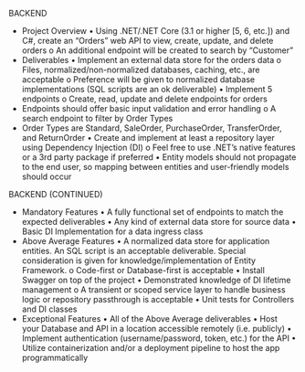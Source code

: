 BACKEND
- Project Overview
• Using .NET/.NET Core (3.1 or higher [5, 6, etc.]) and C#, create an “Orders” web API to view, create,
update, and delete orders
o An additional endpoint will be created to search by “Customer”
- Deliverables
• Implement an external data store for the orders data
o Files, normalized/non-normalized databases, caching, etc., are acceptable
o Preference will be given to normalized database implementations (SQL scripts are an ok
deliverable)
• Implement 5 endpoints
o Create, read, update and delete endpoints for orders
- Endpoints should offer basic input validation and error handling
o A search endpoint to filter by Order Types
- Order Types are Standard, SaleOrder, PurchaseOrder, TransferOrder, and ReturnOrder
• Create and implement at least a repository layer using Dependency Injection (DI)
o Feel free to use .NET’s native features or a 3rd party package if preferred
• Entity models should not propagate to the end user, so mapping between entities and user-friendly
models should occur

BACKEND (CONTINUED)
- Mandatory Features
• A fully functional set of endpoints to match the expected deliverables
• Any kind of external data store for source data
• Basic DI Implementation for a data ingress class
- Above Average Features
• A normalized data store for application entities. An SQL script is an acceptable deliverable. Special
consideration is given for knowledge/implementation of Entity Framework.
o Code-first or Database-first is acceptable
• Install Swagger on top of the project
• Demonstrated knowledge of DI lifetime management
o A transient or scoped service layer to handle business logic or repository passthrough is
acceptable
• Unit tests for Controllers and DI classes
- Exceptional Features
• All of the Above Average deliverables
• Host your Database and API in a location accessible remotely (i.e. publicly)
• Implement authentication (username/password, token, etc.) for the API
• Utilize containerization and/or a deployment pipeline to host the app programmatically
